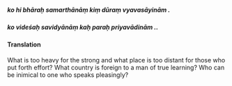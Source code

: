 ##### ko hi bhāraḥ samarthānāṃ kiṃ dūraṃ vyavasāyinām .
##### ko videśaḥ savidyānāṃ kaḥ paraḥ priyavādinām ..

#### Translation

What is too heavy for the strong and what place is too distant for those who put forth effort? What country is foreign to a man of true learning? Who can be inimical to one who speaks pleasingly?